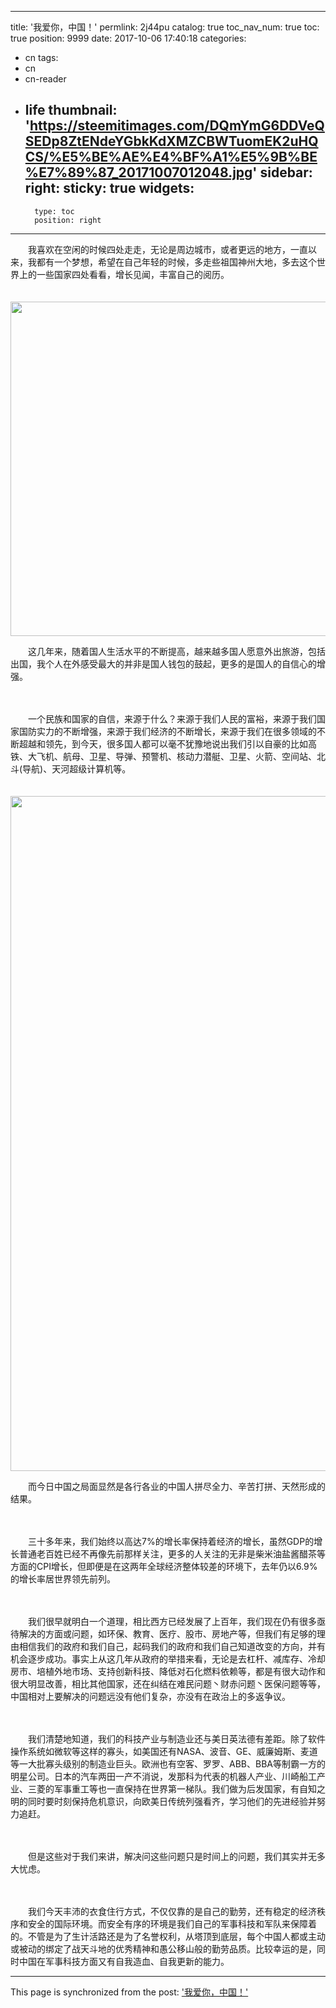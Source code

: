
---
title: '我爱你，中国！'
permlink: 2j44pu
catalog: true
toc_nav_num: true
toc: true
position: 9999
date: 2017-10-06 17:40:18
categories:
- cn
tags:
- cn
- cn-reader
- life
thumbnail: 'https://steemitimages.com/DQmYmG6DDVeQSEDp8ZtENdeYGbkKdXMZCBWTuomEK2uHQCS/%E5%BE%AE%E4%BF%A1%E5%9B%BE%E7%89%87_20171007012048.jpg'
sidebar:
    right:
        sticky: true
widgets:
    -
        type: toc
        position: right
---


<html>
<p>　　我喜欢在空闲的时候四处走走，无论是周边城市，或者更远的地方，一直以来，我都有一个梦想，希望在自己年轻的时候，多走些祖国神州大地，多去这个世界上的一些国家四处看看，增长见闻，丰富自己的阅历。</p>
<p>　　<img src="https://steemitimages.com/DQmYmG6DDVeQSEDp8ZtENdeYGbkKdXMZCBWTuomEK2uHQCS/%E5%BE%AE%E4%BF%A1%E5%9B%BE%E7%89%87_20171007012048.jpg" width="800" height="535"/></p>
<p>　　这几年来，随着国人生活水平的不断提高，越来越多国人愿意外出旅游，包括出国，我个人在外感受最大的并非是国人钱包的鼓起，更多的是国人的自信心的增强。</p>
<p>　　</p>
<p>　　一个民族和国家的自信，来源于什么？来源于我们人民的富裕，来源于我们国家国防实力的不断增强，来源于我们经济的不断增长，来源于我们在很多领域的不断超越和领先，到今天，很多国人都可以毫不犹豫地说出我们引以自豪的比如高铁、大飞机、航母、卫星、导弹、预警机、核动力潜艇、卫星、火箭、空间站、北斗(导航)、天河超级计算机等。</p>
<p>　　<img src="https://steemitimages.com/DQmNTjyVwQNFkvZvb8HjWrkg1arqZ9cCdmr63VukiXTrWHh/%E5%BE%AE%E4%BF%A1%E5%9B%BE%E7%89%87_20171007012103.jpg" width="1435" height="1080"/></p>
<p>　　而今日中国之局面显然是各行各业的中国人拼尽全力、辛苦打拼、天然形成的结果。</p>
<p>　　</p>
<p>　　三十多年来，我们始终以高达7%的增长率保持着经济的增长，虽然GDP的增长普通老百姓已经不再像先前那样关注，更多的人关注的无非是柴米油盐酱醋茶等方面的CPI增长，但即便是在这两年全球经济整体较差的环境下，去年仍以6.9%的增长率居世界领先前列。</p>
<p>　　</p>
<p>　　我们很早就明白一个道理，相比西方已经发展了上百年，我们现在仍有很多亟待解决的方面或问题，如环保、教育、医疗、股市、房地产等，但我们有足够的理由相信我们的政府和我们自己，起码我们的政府和我们自己知道改变的方向，并有机会逐步成功。事实上从这几年从政府的举措来看，无论是去杠杆、减库存、冷却房市、培植外地市场、支持创新科技、降低对石化燃料依赖等，都是有很大动作和很大明显改善，相比其他国家，还在纠结在难民问题丶财赤问题丶医保问题等等，中国相对上要解决的问题远没有他们复杂，亦没有在政治上的多返争议。</p>
<p>　　</p>
<p>　　我们清楚地知道，我们的科技产业与制造业还与美日英法德有差距。除了软件操作系统如微软等这样的寡头，如美国还有NASA、波音、GE、威廉姆斯、麦道等一大批寡头级别的制造业巨头。欧洲也有空客、罗罗、ABB、BBA等制霸一方的明星公司。日本的汽车两田一产不消说，发那科为代表的机器人产业、川崎船工产业、三菱的军事重工等也一直保持在世界第一梯队。我们做为后发国家，有自知之明的同时要时刻保持危机意识，向欧美日传统列强看齐，学习他们的先进经验并努力追赶。</p>
<p>　　</p>
<p>　　但是这些对于我们来讲，解决问这些问题只是时间上的问题，我们其实并无多大忧虑。</p>
<p>　　</p>
<p>　　我们今天丰沛的衣食住行方式，不仅仅靠的是自己的勤劳，还有稳定的经济秩序和安全的国际环境。而安全有序的环境是我们自己的军事科技和军队来保障着的。不管是为了生计活路还是为了名誉权利，从塔顶到底层，每个中国人都或主动或被动的绑定了战天斗地的优秀精神和愚公移山般的勤劳品质。比较幸运的是，同时中国在军事科技方面又有自我造血、自我更新的能力。</p>
</html>

- - -

This page is synchronized from the post: ['我爱你，中国！'](https://steemit.com/@rivalhw/2j44pu)
